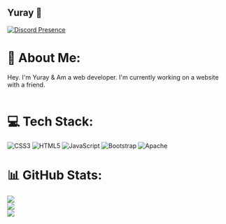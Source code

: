 ## Yuray 🦋
[![Discord Presence](https://lanyard.cnrad.dev/api/786298938915422219?idleMessage=EzCord%20>%20Mikocord)](https://astroid.cc) 

# 💫 About Me:
Hey. I'm Yuray & Am a web developer. I'm currently working on a website with a friend. <br><br>

# 💻 Tech Stack:
![CSS3](https://img.shields.io/badge/css3-%231572B6.svg?style=for-the-badge&logo=css3&logoColor=white) ![HTML5](https://img.shields.io/badge/html5-%23E34F26.svg?style=for-the-badge&logo=html5&logoColor=white) ![JavaScript](https://img.shields.io/badge/javascript-%23323330.svg?style=for-the-badge&logo=javascript&logoColor=%23F7DF1E) ![Bootstrap](https://img.shields.io/badge/bootstrap-%23563D7C.svg?style=for-the-badge&logo=bootstrap&logoColor=white) ![Apache](https://img.shields.io/badge/apache-%23D42029.svg?style=for-the-badge&logo=apache&logoColor=white)

# 📊 GitHub Stats:
![](https://github-readme-stats.vercel.app/api?username=Yuray-Dev&theme=radical&hide_border=false&include_all_commits=true&count_private=false)<br/>
![](https://github-readme-streak-stats.herokuapp.com/?user=Yuray-Dev&theme=radical&hide_border=false)<br/>
![](https://github-readme-stats.vercel.app/api/top-langs/?username=Yuray-Dev&theme=radical&hide_border=false&include_all_commits=true&count_private=false&layout=compact)
